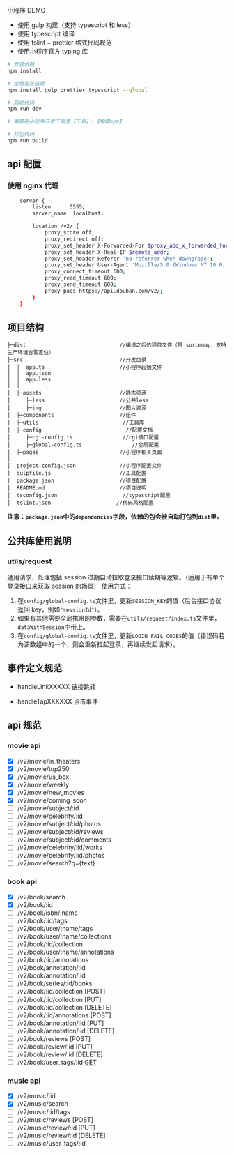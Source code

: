 小程序 DEMO

- 使用 gulp 构建（支持 typescript 和 less）
- 使用 typescript 编译
- 使用 tslint + prettier 格式代码规范
- 使用小程序官方 typing 库

```bash
# 安装依赖
npm install

# 全局安装依赖
npm install gulp prettier typescript --global

# 启动代码
npm run dev

# 需要在小程序开发工具里【工具】-【构建npm】

# 打包代码
npm run build
```

## api 配置

### 使用 nginx 代理

```sh
    server {
        listen      5555;
        server_name  localhost;

        location /v2/ {
            proxy_store off;
            proxy_redirect off;
            proxy_set_header X-Forwarded-For $proxy_add_x_forwarded_for;
            proxy_set_header X-Real-IP $remote_addr;
            proxy_set_header Referer 'no-referrer-when-downgrade';
            proxy_set_header User-Agent 'Mozilla/5.0 (Windows NT 10.0; WOW64) AppleWebKit/537.36 (KHTML, like Gecko) Chrome/62.0.3202.94 Safari/537.36';
            proxy_connect_timeout 600;
            proxy_read_timeout 600;
            proxy_send_timeout 600;
            proxy_pass https://api.douban.com/v2/;
        }
    }
```

## 项目结构

```
├─dist                              //编译之后的项目文件（带 sorcemap，支持生产环境告警定位）
├─src                               //开发目录
│  │  app.ts                        //小程序起始文件
│  │  app.json
│  │  app.less
│  │
│  ├─assets                     	//静态资源
│     ├─less						//公共less
│     ├─img						    //图片资源
│  ├─components                     //组件
│  ├─utils                           //工具库
│  ├─config                           //配置文档
│     ├─cgi-config.ts                //cgi接口配置
│     ├─global-config.ts                //全局配置
│  ├─pages                          //小程序相关页面
│
│  project.config.json              //小程序配置文件
│  gulpfile.js                      //工具配置
│  package.json                     //项目配置
│  README.md                        //项目说明
│  tsconfig.json                     //typescript配置
│  tslint.json                     //代码风格配置
```

**注意：`package.json`中的`dependencies`字段，依赖的包会被自动打包到`dist`里。**

## 公共库使用说明

### utils/request

通用请求，处理包括 session 过期自动拉取登录接口续期等逻辑。（适用于有单个登录接口来获取 session 的场景）
使用方式：

1. 在`config/global-config.ts`文件里，更新`SESSION_KEY`的值（后台接口协议返回 key，例如`"sessionId"`）。
2. 如果有其他需要全局携带的参数，需要在`utils/request/index.ts`文件里，`dataWithSession`中带上。
3. 在`config/global-config.ts`文件里，更新`LOGIN_FAIL_CODES`的值（错误码若为该数组中的一个，则会重新拉起登录，再继续发起请求）。

## 事件定义规范

- handleLinkXXXXX 链接跳转

- handleTapXXXXXX 点击事件

## api 规范

<!-- https://segmentfault.com/a/1190000018716657 -->

### movie api

- [x] /v2/movie/in_theaters
- [x] /v2/movie/top250
- [x] /v2/movie/us_box
- [x] /v2/movie/weekly
- [x] /v2/movie/new_movies
- [x] /v2/movie/coming_soon
- [ ] /v2/movie/subject/:id
- [ ] /v2/movie/celebrity/:id
- [ ] /v2/movie/subject/:id/photos
- [ ] /v2/movie/subject/:id/reviews
- [ ] /v2/movie/subject/:id/comments
- [ ] /v2/movie/celebrity/:id/works
- [ ] /v2/movie/celebrity/:id/photos
- [ ] /v2/movie/search?q={text}

### book api

- [x] /v2/book/search
- [x] /v2/book/:id
- [ ] /v2/book/isbn/:name
- [ ] /v2/book/:id/tags
- [ ] /v2/book/user/:name/tags
- [ ] /v2/book/user/:name/collections
- [ ] /v2/book/:id/collection
- [ ] /v2/book/user/:name/annotations
- [ ] /v2/book/:id/annotations
- [ ] /v2/book/annotation/:id
- [ ] /v2/book/annotation/:id
- [ ] /v2/book/series/:id/books
- [ ] /v2/book/:id/collection [POST]
- [ ] /v2/book/:id/collection [PUT]
- [ ] /v2/book/:id/collection [DELETE]
- [ ] /v2/book/:id/annotations [POST]
- [ ] /v2/book/annotation/:id [PUT]
- [ ] /v2/book/annotation/:id [DELETE]
- [ ] /v2/book/reviews [POST]
- [ ] /v2/book/review/:id [PUT]
- [ ] /v2/book/review/:id [DELETE]
- [ ] /v2/book/user_tags/:id [GET](deprecated)

### music api

- [x] /v2/music/:id
- [x] /v2/music/search
- [ ] /v2/music/:id/tags
- [ ] /v2/music/reviews [POST]
- [ ] /v2/music/review/:id [PUT]
- [ ] /v2/music/review/:id [DELETE]
- [ ] /v2/music/user_tags/:id
